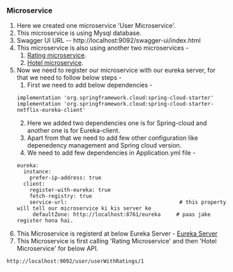### Microservice

1. Here we created one microservice 'User Microservice'.
2. This microservice is using Mysql database.
3. Swagger UI URL -- http://localhost:9092/swagger-ui/index.html
4. This microservice is also using another two microservices -
    1. [Rating microservice](https://github.com/ayushdgupta/SpringBoot3-Rating-Microservice).
    2. [Hotel microservice](https://github.com/ayushdgupta/SpringBoot3-Hotel-Microservice). 
5. Now we need to register our microservice with our eureka server, for that we need to follow below steps -
   1. First we need to add below dependencies -
   ```
   implementation 'org.springframework.cloud:spring-cloud-starter'
   implementation 'org.springframework.cloud:spring-cloud-starter-netflix-eureka-client'
   ```
   2. Here we added two dependencies one is for Spring-cloud and another one is for Eureka-client.
   3. Apart from that we need to add few other configuration like depenedency management and Spring cloud version.
   4. We need to add few dependencies in Application.yml file -
   ```
   eureka:
     instance:
       prefer-ip-address: true
     client:
       register-with-eureka: true
       fetch-registry: true
       service-url:                                    # this property will tell our microservice ki kis server ke
        defaultZone: http://localhost:8761/eureka     # paas jake register hona hai.
   ```
6. This Microservice is registerd at below Eureka Server -
   [Eureka Server](https://github.com/ayushdgupta/SpringBoot3-Eureka-Service-Microservice)
7. This Microservice is first calling 'Rating Microservice' and then 'Hotel Microservice' for below API.
```
http://localhost:9092/user/userWithRatings/1
```